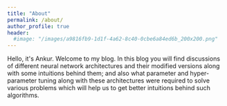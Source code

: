 ```yaml
---
title: "About"
permalink: /about/
author_profile: true
header:
  #image: "/images/a9816fb9-1d1f-4a62-8c40-0cbe6a84ed6b_200x200.png"
---
```


Hello, it's Ankur. Welcome to my blog. In this blog you will find discussions of different neural network architectures and their modified versions along with some intuitions behind them; and also what parameter and hyper-parameter tuning along with these architectures were required to solve various problems which will help us to get better intuitions behind such algorithms.
